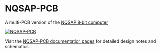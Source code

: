# NQSAP-PCB

A multi-PCB version of the [NQSAP 8-bit computer](https://tomnisbet.github.io/nqsap/)

[![NQSAP-PCB](docs/assets/images/boards2.gif "NQSAP-PCB")](docs/assets/images/boards2.gif)

Visit the [NQSAP-PCB documentation pages](https://tomnisbet.github.io/nqsap-pcb/) for
detailed design notes and schematics.

